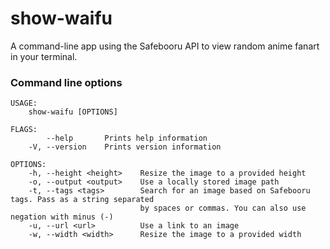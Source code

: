 # show-waifu

A command-line app using the Safebooru API to view random anime fanart in your terminal.

### Command line options

```
USAGE:
    show-waifu [OPTIONS]

FLAGS:
        --help       Prints help information
    -V, --version    Prints version information

OPTIONS:
    -h, --height <height>    Resize the image to a provided height
    -o, --output <output>    Use a locally stored image path
    -t, --tags <tags>        Search for an image based on Safebooru tags. Pass as a string separated
                             by spaces or commas. You can also use negation with minus (-)
    -u, --url <url>          Use a link to an image
    -w, --width <width>      Resize the image to a provided width
```
